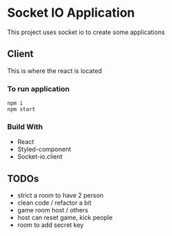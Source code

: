 # Socket IO Application

This project uses socket io to create some applications

## Client

This is where the react is located

### To run application

```
npm i
npm start
```

### Build With

- React
- Styled-component
- Socket-io.client

## TODOs

- strict a room to have 2 person
- clean code / refactor a bit
- game room host / others
- host can reset game, kick people
- room to add secret key
